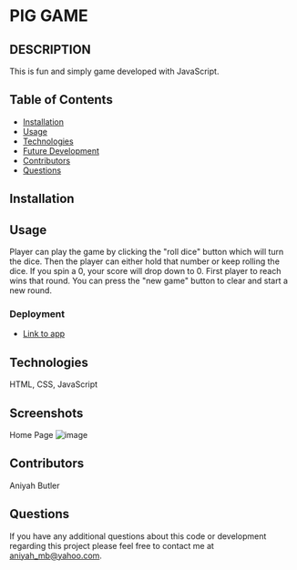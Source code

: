 # PIG GAME

## DESCRIPTION

This is fun and simply game developed with JavaScript.

## Table of Contents

- [Installation](#installation)
- [Usage](#usage)
- [Technologies](#technologies)
- [Future Development](#Future)
- [Contributors](#contributors)
- [Questions](#questions)

## Installation

## Usage

Player can play the game by clicking the "roll dice" button which will turn the dice. Then the player can either hold that number or keep rolling the dice. If you spin a 0, your score will drop down to 0. First player to reach wins that round. You can press the "new game" button to clear and start a new round.

### Deployment

- [Link to app](https://aniyahmb99.github.io/pig-game/)

## Technologies

HTML, CSS, JavaScript

## Screenshots

Home Page
![image]()

## Contributors

Aniyah Butler

## Questions

If you have any additional questions about this code or development regarding this project please feel free to contact me at aniyah_mb@yahoo.com.
